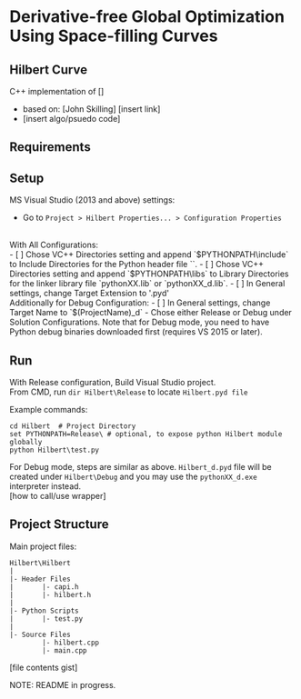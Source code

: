 # Derivative-free Global Optimization Using Space-filling Curves
## Hilbert Curve
C++ implementation of []
- based on: [John Skilling] [insert link]
- [insert algo/psuedo code]

## Requirements

## Setup
MS Visual Studio (2013 and above) settings:
- Go to `Project > Hilbert Properties... > Configuration Properties`
<br />
With All Configurations:
<br />
- [ ] Chose VC++ Directories setting and append `$PYTHONPATH\include` to Include Directories for the Python header file `<Python.h>`.
- [ ] Chose VC++ Directories setting and append `$PYTHONPATH\libs` to Library Directories for the linker library file `pythonXX.lib` or `pythonXX_d.lib`.
- [ ] In General settings, change Target Extension to '.pyd'
<br />
Additionally for Debug Configuration:
- [ ] In General settings, change Target Name to `$(ProjectName)_d`
- Chose either Release or Debug under Solution Configurations. Note that for Debug mode, you need to have Python debug binaries downloaded first (requires VS 2015 or later).

## Run
With Release configuration, Build Visual Studio project.
<br />
From CMD, run `dir Hilbert\Release` to locate `Hilbert.pyd file`
<br />

Example commands:
```Shell
cd Hilbert	# Project Directory
set PYTHONPATH=Release\	# optional, to expose python Hilbert module globally
python Hilbert\test.py
```

For Debug mode, steps are similar as above. `Hilbert_d.pyd` file will be created under `Hilbert\Debug` and you may use the `pythonXX_d.exe` interpreter instead.
<br />
[how to call/use wrapper]

## Project Structure
Main project files:
```
Hilbert\Hilbert
|
|- Header Files
|		|- capi.h
|		|- hilbert.h
|
|- Python Scripts
|		|- test.py
|
|- Source Files
		|- hilbert.cpp
		|- main.cpp
```
[file contents gist]

NOTE: README in progress.
